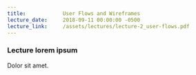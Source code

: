 ```yaml
---
title:            User Flows and Wireframes
lecture_date:     2018-09-11 00:00:00 -0500
lecture_link:     /assets/lectures/lecture-2_user-flows.pdf
---
```

### Lecture lorem ipsum

Dolor sit amet.
